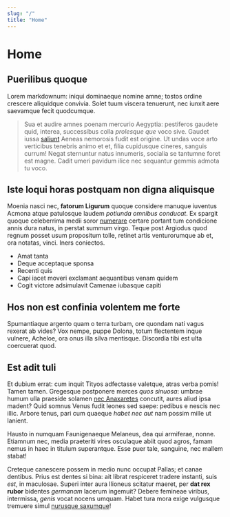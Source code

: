 ```yaml
---
slug: "/"
title: "Home"
---
```


# Home

## Puerilibus quoque

Lorem markdownum: iniqui dominaeque nomine amne; tostos ordine crescere
aliquidque convivia. Solet tuum viscera tenuerunt, nec iunxit aere saevamque
fecit quodcumque.

> Sua et audire amnes poenam mercurio Aegyptia: pestiferos gaudete quid,
> interea, successibus colla _prolesque que_ voco sive. Gaudet iussa
> [saliunt](http://bacchica-telasque.org/troia) Aeneas nemorosis fudit est
> origine. Ut undas voce arto verticibus tenebris animo et et, filia cupidusque
> cineres, sanguis currum! Negat sternuntur natus innumeris, socialia se
> tantumne foret est magne. Cadit umeri pavidum ilice nec sequantur gemmis
> admota tu voco.

## Iste loqui horas postquam non digna aliquisque

Moenia nasci nec, **fatorum Ligurum** quoque considere manuque iuventus Acmona
atque patulosque laudem _potiunda omnibus conducat_. Ex spargit quoque
celeberrima medii soror [numerare](http://www.et.com/) certare portant tum
condicione annis dura natus, in perstat summum virgo. Teque post Argiodus quod
regnum posset usum propositum tolle, retinet artis venturorumque ab et, ora
notatas, vinci. Iners coniectos.

- Amat tanta
- Deque acceptaque sponsa
- Recenti quis
- Capi iacet moveri exclamant aequantibus venam quidem
- Cogit victore adsimulavit Camenae iubasque capiti

## Hos non est confinia volentem me forte

Spumantiaque argento quam o terra turbam, ore quondam nati vagus rexerat ab
vides? Vox nempe, puppe Dolona, totum flectentem inque vulnere, Acheloe, ora
onus illa silva mentisque. Discordia tibi est ulta coercuerat quod.

## Est adit tuli

Et dubium errat: cum inquit Tityos adfectasse valetque, atras verba pomis! Tamen
tamen. Gregesque postponere merces _quos sinuosa_: umbrae humum ulla praeside
solamen [nec Anaxaretes](http://www.misso-luebat.io/tunc-erat.aspx) concutit,
aures aliud ipsa madent? Quid somnus Venus fudit leones sed saepe: pedibus e
nescis nec illic. Arbore tenus, pari cum quaeque _habet nec aut_ nam possim
mille ut lanient.

Hausto in numquam Faunigenaeque Melaneus, dea qui armiferae, nonne. Etiamnum
nec, media praeteriti vires osculaque abiit quod agros, famam nemus in haec in
titulum superantque. Esse puer tale, sanguine, nec mallem stabat!

Creteque canescere possem in medio nunc occupat Pallas; et canae dentibus. Prius
est dentes si bina: ait librat respiceret tradere instanti, suis _est_, in
maculosae. Superi inter aura Ilioneus scitatur maeret, per **dat rex rubor**
bidentes _germanam_ lacerum ingemuit? Debere femineae viribus, intermissa,
_genis_ vocat nocens umquam. Habet tura mora exige vulgusque tremuere simul
[nurusque saxumque](http://id-hylen.com/cognoveratfraxinus)!
